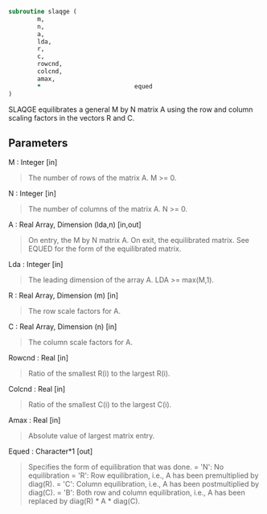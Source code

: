 ```fortran
subroutine slaqge (
		m,
		n,
		a,
		lda,
		r,
		c,
		rowcnd,
		colcnd,
		amax,
		*                          equed
)
```

 SLAQGE equilibrates a general M by N matrix A using the row and
 column scaling factors in the vectors R and C.

## Parameters
M : Integer [in]
> The number of rows of the matrix A.  M >= 0.

N : Integer [in]
> The number of columns of the matrix A.  N >= 0.

A : Real Array, Dimension (lda,n) [in,out]
> On entry, the M by N matrix A.
> On exit, the equilibrated matrix.  See EQUED for the form of
> the equilibrated matrix.

Lda : Integer [in]
> The leading dimension of the array A.  LDA >= max(M,1).

R : Real Array, Dimension (m) [in]
> The row scale factors for A.

C : Real Array, Dimension (n) [in]
> The column scale factors for A.

Rowcnd : Real [in]
> Ratio of the smallest R(i) to the largest R(i).

Colcnd : Real [in]
> Ratio of the smallest C(i) to the largest C(i).

Amax : Real [in]
> Absolute value of largest matrix entry.

Equed : Character*1 [out]
> Specifies the form of equilibration that was done.
> = 'N':  No equilibration
> = 'R':  Row equilibration, i.e., A has been premultiplied by
> diag(R).
> = 'C':  Column equilibration, i.e., A has been postmultiplied
> by diag(C).
> = 'B':  Both row and column equilibration, i.e., A has been
> replaced by diag(R) * A * diag(C).

